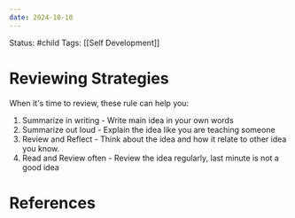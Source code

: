 ```yaml
---
date: 2024-10-10
---
```


Status: #child 
Tags: [[Self Development]]
# Reviewing Strategies
When it's time to review, these rule can help you:
1. Summarize in writing - Write main idea in your own words
2. Summarize out loud - Explain the idea like you are teaching someone
3. Review and Reflect - Think about the idea and how it relate to other idea you know.
4. Read and Review often - Review the idea regularly, last minute is not a good idea 
# References